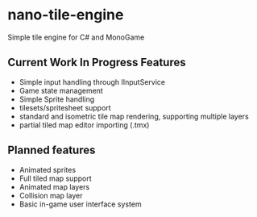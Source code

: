 # nano-tile-engine
Simple tile engine for C# and MonoGame

## Current Work In Progress Features
+ Simple input handling through IInputService
+ Game state management
+ Simple Sprite handling
+ tilesets/spritesheet support
+ standard and isometric tile map rendering, supporting multiple layers
+ partial tiled map editor importing (.tmx)

## Planned features
+ Animated sprites
+ Full tiled map support
+ Animated map layers
+ Collision map layer
+ Basic in-game user interface system
